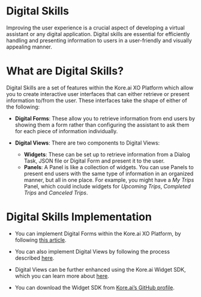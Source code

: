 # **Digital Skills**

 Improving the user experience is a crucial aspect of developing a virtual assistant or any digital application. Digital skills are essential for efficiently handling and presenting information to users in a user-friendly and visually appealing manner.

# What are Digital Skills?
Digital Skills are a set of features within the Kore.ai XO Platform which allow you to create interactive user interfaces that can either retrieve or present information to/from the user. These interfaces take the shape of either of the following:
* **Digital Forms**: These allow you to retrieve information from end users by showing them a form rather than configuring the assistant to ask them for each piece of information individually.
* **Digital Views**: There are two components to Digital Views:

    * **Widgets**: These can be set up to retrieve information from a Dialog Task, JSON file or Digital Form and present it to the user. 
    * **Panels**: A Panel is like a collection of widgets. You can use Panels to present end users with the same type of information in an organized manner, but all in one place. For example, you might have a _My Trips_ Panel, which could include widgets for _Upcoming Trips_, _Completed Trips_ and _Canceled Trips_.

# Digital Skills Implementation
* You can implement Digital Forms within the Kore.ai XO Platform, by following [this article](https://developer.kore.ai/docs/bots/bot-builder-tool/digital-forms/). 

* You can also implement Digital Views by following the process described [here](https://developer.kore.ai/docs/bots/bot-builder-tool/digital-views/). 

* Digital Views can be further enhanced using the Kore.ai Widget SDK, which you can learn more about [here](https://developer.kore.ai/docs/bots/sdks/kore-ai-widget-sdk-tutorial/). 

* You can download the Widget SDK from [Kore.ai’s GitHub profile](https://github.com/Koredotcom/web-kore-sdk).
